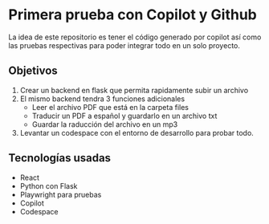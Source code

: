 # Primera prueba con Copilot y Github

La idea de este repositorio es tener el código generado por copilot así como las pruebas respectivas para poder integrar todo en un solo proyecto. 

## Objetivos

1. Crear un backend en flask que permita rapidamente subir un archivo
2. El mismo backend tendra 3 funciones adicionales
    - Leer el archivo PDF que está en la carpeta files
    - Traducir un PDF a español y guardarlo en un archivo txt
    - Guardar la raducción del archivo en un mp3
3. Levantar un codespace con el entorno de desarrollo para probar todo. 

## Tecnologías usadas
- React
- Python con Flask
- Playwright para pruebas
- Copilot
- Codespace 


